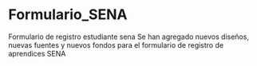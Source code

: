 # Formulario_SENA
Formulario de registro estudiante sena 
Se han agregado nuevos diseños, nuevas fuentes y nuevos fondos para el formulario de  registro de aprendices SENA
